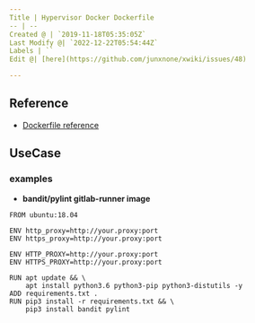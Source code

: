 ```yaml
---
Title | Hypervisor Docker Dockerfile
-- | --
Created @ | `2019-11-18T05:35:05Z`
Last Modify @| `2022-12-22T05:54:44Z`
Labels | ``
Edit @| [here](https://github.com/junxnone/xwiki/issues/48)

---
```

## Reference
- [Dockerfile reference](https://docs.docker.com/engine/reference/builder/)


## UseCase

### examples

- **bandit/pylint gitlab-runner image**

```
FROM ubuntu:18.04

ENV http_proxy=http://your.proxy:port
ENV https_proxy=http://your.proxy:port

ENV HTTP_PROXY=http://your.proxy:port
ENV HTTPS_PROXY=http://your.proxy:port

RUN apt update && \
    apt install python3.6 python3-pip python3-distutils -y
ADD requirements.txt .
RUN pip3 install -r requirements.txt && \
    pip3 install bandit pylint
```
